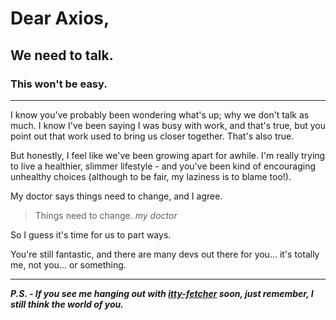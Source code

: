 # Dear Axios,

## We need to talk.

### This won't be easy.

---

I know you've probably been wondering what's up; why we don't talk as much.  I know I've been saying I was busy with work, and that's true, but you point out that work used to bring us closer together.  That's also true.

But honestly, I feel like we've been growing apart for awhile.  I'm really trying to live a healthier, slimmer lifestyle - and you've been kind of encouraging unhealthy choices (although to be fair, my laziness is to blame too!).

My doctor says things need to change, and I agree.

> Things need to change. <cite>my doctor</cite>

So I guess it's time for us to part ways.

You're still fantastic, and there are many devs out there for you... it's totally me, not you... or something.

---

_**P.S. - If you see me hanging out with [itty-fetcher](https://www.npmjs.com/package/itty-fetcher) soon, just remember, I still think the world of you.**_

